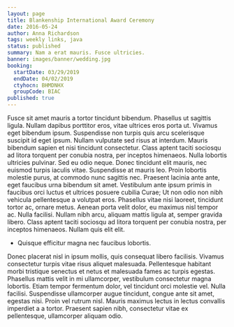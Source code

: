 ```yaml
---
layout: page
title: Blankenship International Award Ceremony
date: 2016-05-24
author: Anna Richardson
tags: weekly links, java
status: published
summary: Nam a erat mauris. Fusce ultricies.
banner: images/banner/wedding.jpg
booking:
  startDate: 03/29/2019
  endDate: 04/02/2019
  ctyhocn: BHMDNHX
  groupCode: BIAC
published: true
---
```

Fusce sit amet mauris a tortor tincidunt bibendum. Phasellus ut sagittis ligula. Nullam dapibus porttitor eros, vitae ultrices eros porta ut. Vivamus eget bibendum ipsum. Suspendisse non turpis quis arcu scelerisque suscipit id eget ipsum. Nullam vulputate sed risus at interdum. Mauris bibendum sapien et nisi tincidunt consectetur. Class aptent taciti sociosqu ad litora torquent per conubia nostra, per inceptos himenaeos. Nulla lobortis ultricies pulvinar. Sed eu odio neque. Donec tincidunt elit mauris, nec euismod turpis iaculis vitae.
Suspendisse at mauris leo. Proin lobortis molestie purus, at commodo nunc sagittis nec. Praesent lacinia ante ante, eget faucibus urna bibendum sit amet. Vestibulum ante ipsum primis in faucibus orci luctus et ultrices posuere cubilia Curae; Ut non odio non nibh vehicula pellentesque a volutpat eros. Phasellus vitae nisi laoreet, tincidunt tortor ac, ornare metus. Aenean porta velit dolor, eu maximus nisl tempor ac. Nulla facilisi. Nullam nibh arcu, aliquam mattis ligula at, semper gravida libero. Class aptent taciti sociosqu ad litora torquent per conubia nostra, per inceptos himenaeos. Nullam quis elit elit.

* Quisque efficitur magna nec faucibus lobortis.

Donec placerat nisl in ipsum mollis, quis consequat libero facilisis. Vivamus consectetur turpis vitae risus aliquet malesuada. Pellentesque habitant morbi tristique senectus et netus et malesuada fames ac turpis egestas. Phasellus mattis velit in mi ullamcorper, vestibulum consectetur magna lobortis. Etiam tempor fermentum dolor, vel tincidunt orci molestie vel. Nulla facilisi. Suspendisse ullamcorper augue tincidunt, congue ante sit amet, egestas nisi. Proin vel rutrum nisl. Mauris maximus lectus in lectus convallis imperdiet a a tortor. Praesent sapien nibh, consectetur vitae ex pellentesque, ullamcorper aliquam odio.
